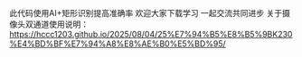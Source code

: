 此代码使用AI+矩形识别提高准确率
欢迎大家下载学习 一起交流共同进步
关于摄像头双通道使用说明：https://hccc1203.github.io/2025/08/04/25%E7%94%B5%E8%B5%9BK230%E4%BD%BF%E7%94%A8%E8%AE%B0%E5%BD%95/
